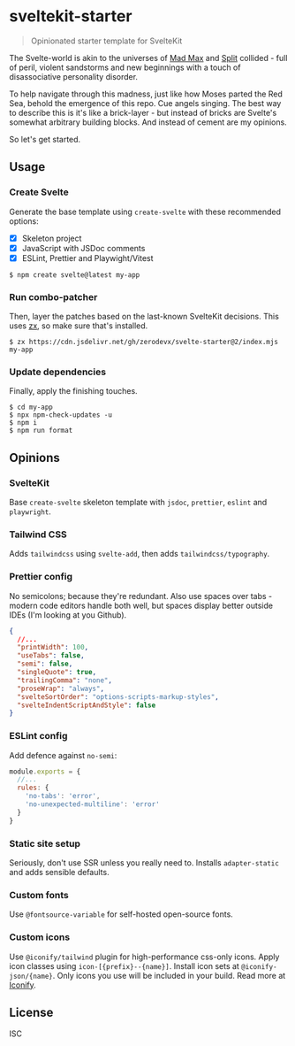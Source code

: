 # sveltekit-starter

> Opinionated starter template for SvelteKit

The Svelte-world is akin to the universes of
[Mad Max](https://en.wikipedia.org/wiki/Mad_Max:_Fury_Road) and
[Split](<https://en.wikipedia.org/wiki/Split_(2016_American_film)>) collided - full of peril,
violent sandstorms and new beginnings with a touch of disassociative personality disorder.

To help navigate through this madness, just like how Moses parted the Red Sea, behold the emergence
of this repo. Cue angels singing. The best way to describe this is it's like a brick-layer - but
instead of bricks are Svelte's somewhat arbitrary building blocks. And instead of cement are my
opinions.

So let's get started.

## Usage

### Create Svelte

Generate the base template using `create-svelte` with these recommended options:

- [x] Skeleton project
- [x] JavaScript with JSDoc comments
- [x] ESLint, Prettier and Playwight/Vitest

```
$ npm create svelte@latest my-app
```

### Run combo-patcher

Then, layer the patches based on the last-known SvelteKit decisions. This uses
[zx](https://github.com/google/zx), so make sure that's installed.

```
$ zx https://cdn.jsdelivr.net/gh/zerodevx/svelte-starter@2/index.mjs my-app
```

### Update dependencies

Finally, apply the finishing touches.

```
$ cd my-app
$ npx npm-check-updates -u
$ npm i
$ npm run format
```

## Opinions

### SvelteKit

Base `create-svelte` skeleton template with `jsdoc`, `prettier`, `eslint` and `playwright`.

### Tailwind CSS

Adds `tailwindcss` using `svelte-add`, then adds `tailwindcss/typography`.

### Prettier config

No semicolons; because they're redundant. Also use spaces over tabs - modern code editors handle
both well, but spaces display better outside IDEs (I'm looking at you Github).

```json
{
  //...
  "printWidth": 100,
  "useTabs": false,
  "semi": false,
  "singleQuote": true,
  "trailingComma": "none",
  "proseWrap": "always",
  "svelteSortOrder": "options-scripts-markup-styles",
  "svelteIndentScriptAndStyle": false
}
```

### ESLint config

Add defence against `no-semi`:

```js
module.exports = {
  //...
  rules: {
    'no-tabs': 'error',
    'no-unexpected-multiline': 'error'
  }
}
```

### Static site setup

Seriously, don't use SSR unless you really need to. Installs `adapter-static` and adds sensible
defaults.

### Custom fonts

Use `@fontsource-variable` for self-hosted open-source fonts.

### Custom icons

Use `@iconify/tailwind` plugin for high-performance css-only icons. Apply icon classes using
`icon-[{prefix}--{name}]`. Install icon sets at `@iconify-json/{name}`. Only icons you use will be
included in your build. Read more at
[Iconify](https://github.com/iconify/iconify/tree/main/plugins/tailwind).

## License

ISC
